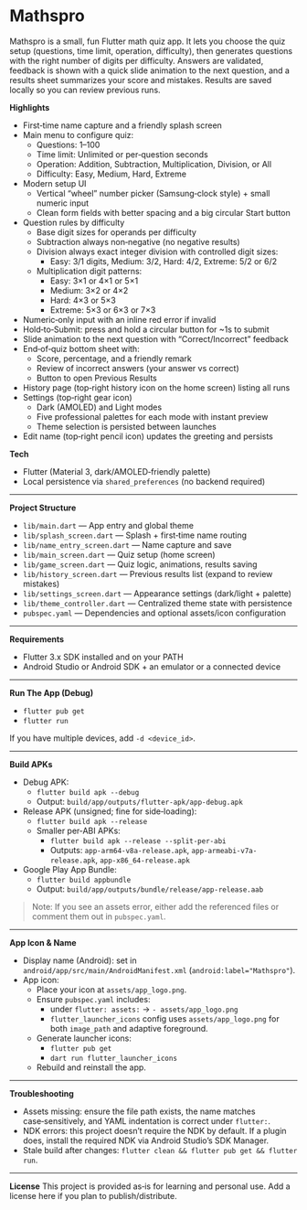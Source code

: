 # Mathspro

Mathspro is a small, fun Flutter math quiz app. It lets you choose the quiz setup (questions, time limit, operation, difficulty), then generates questions with the right number of digits per difficulty. Answers are validated, feedback is shown with a quick slide animation to the next question, and a results sheet summarizes your score and mistakes. Results are saved locally so you can review previous runs.

**Highlights**
- First‑time name capture and a friendly splash screen
- Main menu to configure quiz:
  - Questions: 1–100
  - Time limit: Unlimited or per‑question seconds
  - Operation: Addition, Subtraction, Multiplication, Division, or All
  - Difficulty: Easy, Medium, Hard, Extreme
- Modern setup UI
  - Vertical “wheel” number picker (Samsung‑clock style) + small numeric input
  - Clean form fields with better spacing and a big circular Start button
- Question rules by difficulty
  - Base digit sizes for operands per difficulty
  - Subtraction always non‑negative (no negative results)
  - Division always exact integer division with controlled digit sizes:
    - Easy: 3/1 digits, Medium: 3/2, Hard: 4/2, Extreme: 5/2 or 6/2
  - Multiplication digit patterns:
    - Easy: 3×1 or 4×1 or 5×1
    - Medium: 3×2 or 4×2
    - Hard: 4×3 or 5×3
    - Extreme: 5×3 or 6×3 or 7×3
- Numeric‑only input with an inline red error if invalid
- Hold‑to‑Submit: press and hold a circular button for ~1s to submit
- Slide animation to the next question with “Correct/Incorrect” feedback
- End‑of‑quiz bottom sheet with:
  - Score, percentage, and a friendly remark
  - Review of incorrect answers (your answer vs correct)
  - Button to open Previous Results
- History page (top‑right history icon on the home screen) listing all runs
- Settings (top‑right gear icon)
  - Dark (AMOLED) and Light modes
  - Five professional palettes for each mode with instant preview
  - Theme selection is persisted between launches
- Edit name (top‑right pencil icon) updates the greeting and persists

**Tech**
- Flutter (Material 3, dark/AMOLED‑friendly palette)
- Local persistence via `shared_preferences` (no backend required)

---

**Project Structure**
- `lib/main.dart` — App entry and global theme
- `lib/splash_screen.dart` — Splash + first‑time name routing
- `lib/name_entry_screen.dart` — Name capture and save
- `lib/main_screen.dart` — Quiz setup (home screen)
- `lib/game_screen.dart` — Quiz logic, animations, results saving
- `lib/history_screen.dart` — Previous results list (expand to review mistakes)
- `lib/settings_screen.dart` — Appearance settings (dark/light + palette)
- `lib/theme_controller.dart` — Centralized theme state with persistence
- `pubspec.yaml` — Dependencies and optional assets/icon configuration

---

**Requirements**
- Flutter 3.x SDK installed and on your PATH
- Android Studio or Android SDK + an emulator or a connected device

---

**Run The App (Debug)**
- `flutter pub get`
- `flutter run`

If you have multiple devices, add `-d <device_id>`.

---

**Build APKs**
- Debug APK:
  - `flutter build apk --debug`
  - Output: `build/app/outputs/flutter-apk/app-debug.apk`
- Release APK (unsigned; fine for side‑loading):
  - `flutter build apk --release`
  - Smaller per‑ABI APKs:
    - `flutter build apk --release --split-per-abi`
    - Outputs: `app-arm64-v8a-release.apk`, `app-armeabi-v7a-release.apk`, `app-x86_64-release.apk`
- Google Play App Bundle:
  - `flutter build appbundle`
  - Output: `build/app/outputs/bundle/release/app-release.aab`

> Note: If you see an assets error, either add the referenced files or comment them out in `pubspec.yaml`.

---

**App Icon & Name**
- Display name (Android): set in `android/app/src/main/AndroidManifest.xml` (`android:label="Mathspro"`).
- App icon:
  - Place your icon at `assets/app_logo.png`.
  - Ensure `pubspec.yaml` includes:
    - under `flutter: assets:` → `- assets/app_logo.png`
    - `flutter_launcher_icons` config uses `assets/app_logo.png` for both `image_path` and adaptive foreground.
  - Generate launcher icons:
    - `flutter pub get`
    - `dart run flutter_launcher_icons`
  - Rebuild and reinstall the app.

---

**Troubleshooting**
- Assets missing: ensure the file path exists, the name matches case‑sensitively, and YAML indentation is correct under `flutter:`.
- NDK errors: this project doesn’t require the NDK by default. If a plugin does, install the required NDK via Android Studio’s SDK Manager.
- Stale build after changes: `flutter clean && flutter pub get && flutter run`.

---

**License**
This project is provided as‑is for learning and personal use. Add a license here if you plan to publish/distribute.
